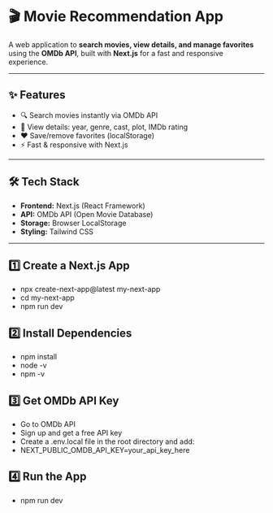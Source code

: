 # 🎬 Movie Recommendation App

A web application to **search movies, view details, and manage favorites** using the **OMDb API**, built with **Next.js** for a fast and responsive experience.

---

## ✨ Features
- 🔍 Search movies instantly via OMDb API  
- 📄 View details: year, genre, cast, plot, IMDb rating  
- ❤️ Save/remove favorites (localStorage)  
- ⚡ Fast & responsive with Next.js  

---

## 🛠️ Tech Stack
- **Frontend:** Next.js (React Framework)  
- **API:** OMDb API (Open Movie Database)  
- **Storage:** Browser LocalStorage  
- **Styling:** Tailwind CSS  

---
## 1️⃣ Create a Next.js App
- npx create-next-app@latest my-next-app
- cd my-next-app
- npm run dev

## 2️⃣ Install Dependencies
- npm install
- node -v
- npm -v

## 3️⃣ Get OMDb API Key
- Go to OMDb API
- Sign up and get a free API key
- Create a .env.local file in the root directory and add:
- NEXT_PUBLIC_OMDB_API_KEY=your_api_key_here

## 4️⃣ Run the App
- npm run dev

